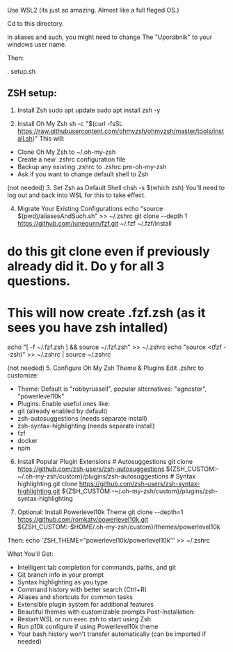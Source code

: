 

Use WSL2 (its just so amazing. Almost like a full fleged OS.)



Cd to this directory.

In aliases and such, you might need to change The "Uporabnik" to your windows user name.

Then:

. setup.sh





## ZSH setup:


1. Install Zsh
 sudo apt update
 sudo apt install zsh -y
 
2. Install Oh My Zsh 
sh -c "$(curl -fsSL https://raw.githubusercontent.com/ohmyzsh/ohmyzsh/master/tools/install.sh)"
This will:
- Clone Oh My Zsh to ~/.oh-my-zsh
- Create a new .zshrc configuration file
- Backup any existing .zshrc to .zshrc.pre-oh-my-zsh
- Ask if you want to change default shell to Zsh

(not needed) 3. Set Zsh as Default Shell 
chsh -s $(which zsh)
You'll need to log out and back into WSL for this to take effect.

4. Migrate Your Existing Configurations
echo "source $(pwd)/aliasesAndSuch.sh" >> ~/.zshrc
git clone --depth 1 https://github.com/junegunn/fzf.git ~/.fzf ~/.fzf/install

# do this git clone even if previously already did it. Do y for all 3 questions.
# This will now create .fzf.zsh (as it sees you have zsh intalled)

echo "[ -f ~/.fzf.zsh ] && source ~/.fzf.zsh" >> ~/.zshrc
echo "source <(fzf --zsh)" >> ~/.zshrc | source ~/.zshrc



(not needed) 5. Configure Oh My Zsh Theme & Plugins
Edit .zshrc to customize:
- Theme: Default is "robbyrussell", popular alternatives: "agnoster", "powerlevel10k"
- Plugins: Enable useful ones like:
- git (already enabled by default)
- zsh-autosuggestions (needs separate install)
- zsh-syntax-highlighting (needs separate install)
- fzf
- docker
- npm


6. Install Popular Plugin Extensions # Autosuggestions git clone https://github.com/zsh-users/zsh-autosuggestions ${ZSH_CUSTOM:-~/.oh-my-zsh/custom}/plugins/zsh-autosuggestions # Syntax highlighting git clone https://github.com/zsh-users/zsh-syntax-highlighting.git ${ZSH_CUSTOM:-~/.oh-my-zsh/custom}/plugins/zsh-syntax-highlighting


7. Optional: Install Powerlevel10k Theme 
git clone --depth=1 https://github.com/romkatv/powerlevel10k.git ${ZSH_CUSTOM:-$HOME/.oh-my-zsh/custom}/themes/powerlevel10k

Then:
echo 'ZSH_THEME="powerlevel10k/powerlevel10k"' >> ~/.zshrc



What You'll Get:
- Intelligent tab completion for commands, paths, and git
- Git branch info in your prompt
- Syntax highlighting as you type
- Command history with better search (Ctrl+R)
- Aliases and shortcuts for common tasks
- Extensible plugin system for additional features
- Beautiful themes with customizable prompts
Post-Installation:
- Restart WSL or run exec zsh to start using Zsh
- Run p10k configure if using Powerlevel10k theme
- Your bash history won't transfer automatically (can be imported if needed)